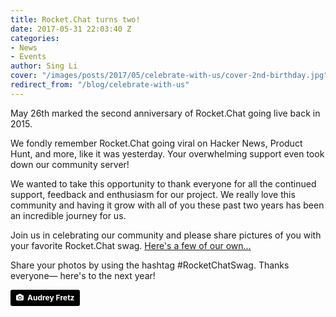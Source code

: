 ```yaml
---
title: Rocket.Chat turns two!
date: 2017-05-31 22:03:40 Z
categories:
- News
- Events
author: Sing Li
cover: "/images/posts/2017/05/celebrate-with-us/cover-2nd-birthday.jpg"
redirect_from: "/blog/celebrate-with-us"
---
```


May 26th marked the second anniversary of Rocket.Chat going live back in 2015.

We fondly remember Rocket.Chat going viral on Hacker News, Product Hunt, and more, like it was yesterday. Your overwhelming support even took down our community server!

We wanted to take this opportunity to thank everyone for all the continued support, feedback and enthusiasm for our project. We really love this community and having it grow with all of you these past two years has been an incredible journey for us.

Join us in celebrating our community and please share pictures of you with your favorite Rocket.Chat swag. [Here's a few of our own...](https://drive.google.com/drive/folders/0ByJ455SMftOBWTIwa1NHWG1vVXM?usp=sharing)

Share your photos by using the hashtag #RocketChatSwag. Thanks everyone— here's to the next year!

<a style="background-color:black;color:white;text-decoration:none;padding:4px 6px;font-family:-apple-system, BlinkMacSystemFont, &quot;San Francisco&quot;, &quot;Helvetica Neue&quot;, Helvetica, Ubuntu, Roboto, Noto, &quot;Segoe UI&quot;, Arial, sans-serif;font-size:12px;font-weight:bold;line-height:1.2;display:inline-block;border-radius:3px;" href="https://unsplash.com/@parkstreet?utm_medium=referral&amp;utm_campaign=photographer-credit&amp;utm_content=creditBadge" target="_blank" rel="noopener noreferrer" title="Download free do whatever you want high-resolution photos from Audrey Fretz"><span style="display:inline-block;padding:2px 3px;"><svg xmlns="http://www.w3.org/2000/svg" style="height:12px;width:auto;position:relative;vertical-align:middle;top:-1px;fill:white;" viewBox="0 0 32 32"><title>unsplash-logo</title><path d="M20.8 18.1c0 2.7-2.2 4.8-4.8 4.8s-4.8-2.1-4.8-4.8c0-2.7 2.2-4.8 4.8-4.8 2.7.1 4.8 2.2 4.8 4.8zm11.2-7.4v14.9c0 2.3-1.9 4.3-4.3 4.3h-23.4c-2.4 0-4.3-1.9-4.3-4.3v-15c0-2.3 1.9-4.3 4.3-4.3h3.7l.8-2.3c.4-1.1 1.7-2 2.9-2h8.6c1.2 0 2.5.9 2.9 2l.8 2.4h3.7c2.4 0 4.3 1.9 4.3 4.3zm-8.6 7.5c0-4.1-3.3-7.5-7.5-7.5-4.1 0-7.5 3.4-7.5 7.5s3.3 7.5 7.5 7.5c4.2-.1 7.5-3.4 7.5-7.5z"></path></svg></span><span style="display:inline-block;padding:2px 3px;">Audrey Fretz</span></a>
